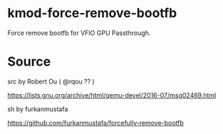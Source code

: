 # kmod-force-remove-bootfb
Force remove bootfb for VFIO GPU Passthrough.
# Source

src by Robert Ou ( @rqou ?? )

https://lists.gnu.org/archive/html/qemu-devel/2016-07/msg02469.html

sh by furkanmustafa

https://github.com/furkanmustafa/forcefully-remove-bootfb
